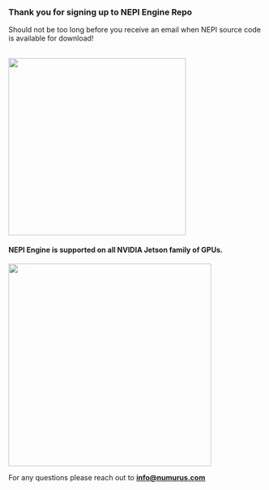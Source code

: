 ### Thank you for signing up to NEPI Engine Repo
Should not be too long before you receive an email when NEPI source code is available for download!

<br/>

<img src="https://github.com/numurus-nepi/nepi-edge/assets/140538444/15d6541a-1c57-4fab-a3df-2528b93a061f" width="350px">

#### NEPI Engine is supported on all NVIDIA Jetson family of GPUs.

<img src="https://github.com/numurus-nepi/nepi-engine/assets/140538444/30ba3894-7a87-4b2c-8d88-2a32d9372dad" width="400px">

For any questions please reach out to **[info@numurus.com](mailto:info@numurus.com)**
